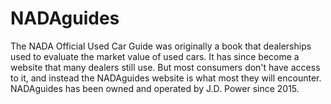 ---
---

# NADAguides

The NADA Official Used Car Guide was originally a book that dealerships used to evaluate the market value of used cars. It has since become a website that many dealers still use. But most consumers don't have access to it, and instead the NADAguides website is what most they will encounter. NADAguides has been owned and operated by J.D. Power since 2015.
